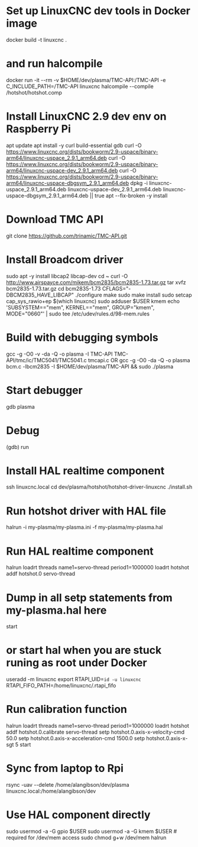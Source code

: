 # Set up LinuxCNC dev tools in Docker image
docker build -t linuxcnc .
# and run halcompile
docker run -it --rm -v $HOME/dev/plasma/TMC-API:/TMC-API -e C_INCLUDE_PATH=/TMC-API linuxcnc halcompile --compile /hotshot/hotshot.comp


# Install LinuxCNC 2.9 dev env on Raspberry Pi
apt update
apt install -y curl build-essential gdb
curl -O https://www.linuxcnc.org/dists/bookworm/2.9-uspace/binary-arm64/linuxcnc-uspace_2.9.1_arm64.deb
curl -O https://www.linuxcnc.org/dists/bookworm/2.9-uspace/binary-arm64/linuxcnc-uspace-dev_2.9.1_arm64.deb
curl -O https://www.linuxcnc.org/dists/bookworm/2.9-uspace/binary-arm64/linuxcnc-uspace-dbgsym_2.9.1_arm64.deb
dpkg -i linuxcnc-uspace_2.9.1_arm64.deb linuxcnc-uspace-dev_2.9.1_arm64.deb linuxcnc-uspace-dbgsym_2.9.1_arm64.deb || true
apt --fix-broken -y install


# Download TMC API
git clone https://github.com/trinamic/TMC-API.git


# Install Broadcom driver
sudo apt -y install libcap2 libcap-dev
cd ~
curl -O http://www.airspayce.com/mikem/bcm2835/bcm2835-1.73.tar.gz
tar xvfz bcm2835-1.73.tar.gz
cd bcm2835-1.73
CFLAGS="-DBCM2835_HAVE_LIBCAP" ./configure
make
sudo make install
sudo setcap cap_sys_rawio+ep $(which linuxcnc)
sudo adduser $USER kmem
echo 'SUBSYSTEM=="mem", KERNEL=="mem", GROUP="kmem", MODE="0660"' | sudo tee /etc/udev/rules.d/98-mem.rules


# Build with debugging symbols
gcc -g -O0 -v -da -Q -o plasma -I TMC-API TMC-API/tmc/ic/TMC5041/TMC5041.c tmcapi.c
OR
gcc -g -O0 -da -Q -o plasma bcm.c -lbcm2835 -I $HOME/dev/plasma/TMC-API && sudo ./plasma
# Start debugger
gdb plasma
# Debug
(gdb) run


# Install HAL realtime component
ssh linuxcnc.local
cd dev/plasma/hotshot/hotshot-driver-linuxcnc
./install.sh


# Run hotshot driver with HAL file
halrun -i my-plasma/my-plasma.ini -f my-plasma/my-plasma.hal

# Run HAL realtime component
halrun
loadrt threads name1=servo-thread period1=1000000
loadrt hotshot
addf hotshot.0      servo-thread
# Dump in all setp statements from my-plasma.hal here
start
# or start hal when you are stuck runing as root under Docker
useradd -m linuxcnc
export RTAPI_UID=`id -u linuxcnc` RTAPI_FIFO_PATH=/home/linuxcnc/.rtapi_fifo


# Run calibration function
halrun
loadrt threads name1=servo-thread period1=1000000
loadrt hotshot
addf hotshot.0.calibrate              servo-thread
setp                hotshot.0.axis-x-velocity-cmd       50.0
setp                hotshot.0.axis-x-acceleration-cmd   1500.0
setp                hotshot.0.axis-x-sgt 5
start


# Sync from laptop to Rpi
rsync -uav --delete /home/alangibson/dev/plasma linuxcnc.local:/home/alangibson/dev


# Use HAL component directly
sudo usermod -a -G gpio $USER 
sudo usermod -a -G kmem $USER # required for /dev/mem access 
sudo chmod g+w /dev/mem
halrun
